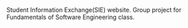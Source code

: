 Student Information Exchange(SIE) website. Group project for Fundamentals of Software Engineering class.
